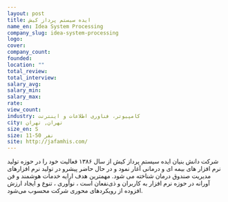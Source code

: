 ```yaml
---
layout: post
title: ایده سیستم پرداز کیش
name_en: Idea System Processing
company_slug: idea-system-processing
logo: 
cover: 
company_count:
founded:
location: ""
total_review: 
total_interview: 
salary_avg: 
salary_min: 
salary_max: 
rate: 
view_count: 
industry: کامپیوتر، فناوری اطلاعات و اینترنت
city: تهران, تهران
size_en: S
size: 11-50 نفر
site: http://jafamhis.com/
---
```


شرکت دانش بنیان ایده سیستم پرداز کیش از سال ۱۳۸۶ فعالیت خود را در حوزه تولید نرم افزار های بیمه ای و درمانی آغار نمود و در حال حاضر پیشرو در تولید نرم افزارهای مدیریت صندوق درمان شناخته می شود. مهمترین هدف ارایه خدمات هوشمند و فن آورانه در حوزه نرم افزار به کاربران و ذی‌نفعان است ، نوآوری ، تنوع و ایجاد ارزش افزوده از رویکردهای محوری شرکت محسوب می‌شود.